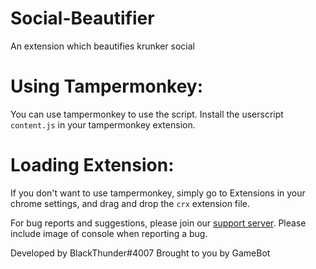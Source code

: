 # Social-Beautifier
An extension which beautifies krunker social

# Using Tampermonkey:
You can use tampermonkey to use the script. Install the userscript `content.js` in your tampermonkey extension.

# Loading Extension:
If you don't want to use tampermonkey, simply go to Extensions in your chrome settings, and drag and drop the `crx` extension file.


For bug reports and suggestions, please join our [support server](https://discord.gg/gamebot). Please include image of console when reporting a bug.

Developed by BlackThunder#4007
Brought to you by GameBot

